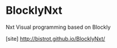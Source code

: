 BlocklyNxt
==========

Nxt Visual programming based on Blockly

[site] http://bistrot.github.io/BlocklyNxt/
